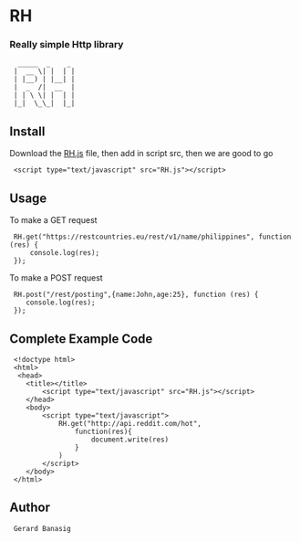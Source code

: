 # RH
### Really simple Http library
      _____  _    _ 
     |  __ \| |  | |
     | |__) | |__| |
     |  _  /|  __  |
     | | \ \| |  | |
     |_|  \_\_|  |_|

## Install

   Download the [RH.js](https://raw.githubusercontent.com/tuxrace/RH/master/RH.js "RH.js") file, then add in script src, then we are good to go

     <script type="text/javascript" src="RH.js"></script>

## Usage

   To make a GET request

     RH.get("https://restcountries.eu/rest/v1/name/philippines", function (res) {
         console.log(res);
     });
    
   To make a POST request
	
	 RH.post("/rest/posting",{name:John,age:25}, function (res) {
    	console.log(res);
     });

## Complete Example Code

     <!doctype html>
	 <html>
	  <head>
	 	<title></title>
			<script type="text/javascript" src="RH.js"></script>
		</head>
		<body>
			<script type="text/javascript">
				RH.get("http://api.reddit.com/hot",
					function(res){
						document.write(res)
					}
				)
			</script>
		</body>
	 </html>

## Author

     Gerard Banasig
